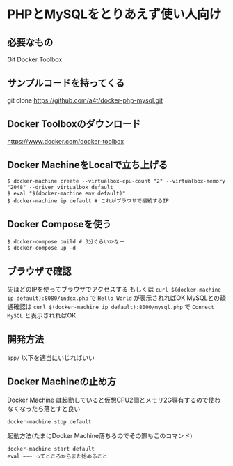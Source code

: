 # PHPとMySQLをとりあえず使い人向け

## 必要なもの
Git
Docker Toolbox

## サンプルコードを持ってくる
git clone https://github.com/a4t/docker-php-mysql.git

## Docker Toolboxのダウンロード
https://www.docker.com/docker-toolbox

## Docker MachineをLocalで立ち上げる

```
$ docker-machine create --virtualbox-cpu-count "2" --virtualbox-memory "2048" --driver virtualbox default
$ eval "$(docker-machine env default)"
$ docker-machine ip default # これがブラウザで接続するIP
```

## Docker Composeを使う

```
$ docker-compose build # 3分ぐらいかなー
$ docker-compose up -d
```

## ブラウザで確認
先ほどのIPを使ってブラウザでアクセスする
もしくは `curl $(docker-machine ip default):8080/index.php` で `Hello World` が表示されればOK
MySQLとの疎通確認は `curl $(docker-machine ip default):8000/mysql.php` で `Connect MySQL` と表示されればOK

## 開発方法
`app/` 以下を適当にいじればいい

## Docker Machineの止め方
Docker Machine は起動していると仮想CPU2個とメモリ2G専有するので使わなくなったら落とすと良い
```
docker-machine stop default
```

起動方法(たまにDocker Machine落ちるのでその際もこのコマンド)
```
docker-machine start default
eval ~~~ ってところからまた始めること
```